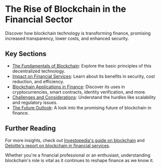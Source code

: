 # The Rise of Blockchain in the Financial Sector

Discover how blockchain technology is transforming finance, promising increased transparency, lower costs, and enhanced security. 

## Key Sections

- [The Fundamentals of Blockchain](https://www.investopedia.com/terms/b/blockchain.asp): Explore the basic principles of this decentralized technology.
- [Impact on Financial Services](https://www2.deloitte.com/content/dam/Deloitte/us/Documents/financial-services/us-fsi-blockchain-in-financial-services.pdf): Learn about its benefits in security, cost reduction, and efficiency.
- [Blockchain Applications in Finance](https://www.pwc.com/gr/en/publications/blockchain-in-financial-services.pdf): Discover its uses in cryptocurrencies, smart contracts, identity verification, and more.
- [Challenges and Considerations](https://www.weforum.org/whitepapers/the-future-of-financial-infrastructure-an-ambitious-look-at-how-blockchain-can-reshape-financial-services): Understand the hurdles like scalability and regulatory issues.
- [The Future Outlook](https://www.mckinsey.com/industries/financial-services/our-insights/blockchain-in-finance-what-is-next): A look into the promising future of blockchain in finance.

## Further Reading

For more insights, check out [Investopedia's guide on blockchain](https://www.investopedia.com/terms/b/blockchain.asp) and [Deloitte's report on blockchain in financial services](https://www2.deloitte.com/content/dam/Deloitte/us/Documents/financial-services/us-fsi-blockchain-in-financial-services.pdf).

Whether you're a financial professional or an enthusiast, understanding blockchain's role is vital as it continues to reshape finance as we know it.